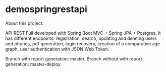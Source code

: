 # demospringrestapi

About this project.

API REST Full developed with Spring Boot MVC + Spring JPA + Postgres. It has different endpoints: 
registration, search, updating and deleting users and phones, pdf generation, login recovery, creation 
of a comparative age graph, user authentication with JSON Web Token.

Branch with report generation: master.
Branch without with report generation: master-deploy.

